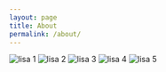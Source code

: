 ```yaml
---
layout: page
title: About
permalink: /about/
---
```


<img src="/lisaskates/images/9fa435f022d1616946ebf85da4db7478.jpg" alt="lisa 1">
<img src="/lisaskates/images/Lisa+Rinna+Stars+Brent+Shapiro+Foundation+axDlt-Zjog3l.jpg" alt="lisa 2">
<img src="/lisaskates/images/Lisa-Rinna.jpg" alt="lisa 3">
<img src="/lisaskates/images/kurzhaarfrisuren-bilder-galerie-in-kurzhaarfrisuren-ab-40-mode.jpg" alt="lisa 4">
<img src="/lisaskates/images/softcup-beauty-retreat-with-zing-vodka-cocktails---day-2.jpg" alt="lisa 5">

